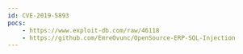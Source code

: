 ```yaml
---
id: CVE-2019-5893
pocs: 
    - https://www.exploit-db.com/raw/46118
    - https://github.com/EmreOvunc/OpenSource-ERP-SQL-Injection
---
```


